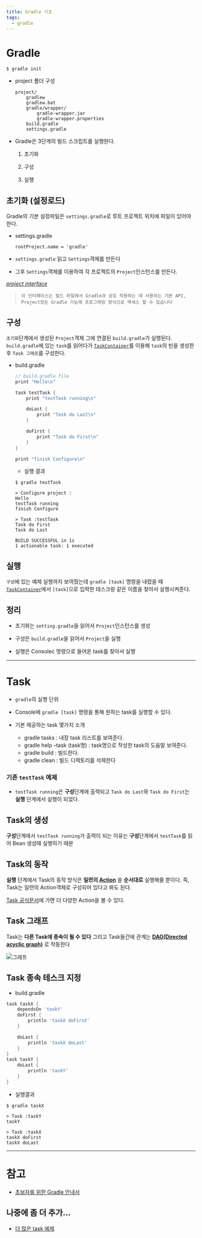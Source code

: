 ```yaml
---
title: Gradle 기초
tags:
  - gradle
---
```


# Gradle



```shell
$ gradle init
```

- project 폴더 구성

  ```
  project/
      gradlew
      gradlew.bat
      gradle/wrapper/
          gradle-wrapper.jar
          gradle-wrapper.properties
      build.gradle
      settings.gradle
  ```



- Gradle은 3단계의 빌드 스크립트를 실행한다.

  1. 초기화

  2. 구성

  3. 실행



## 초기화 (설정로드)

Gradle의 기본 설정파일은 `settings.gradle`로 루트 프로젝트 위치에 파일이 있어야 한다.

- settings.gradle

  ```
  rootProject.name = 'gradle'
  ```

- `settings.gradle` 읽고 `Settings`객체를 만든다

- 그후 `Settings`객체를 이용하여 각 프로젝트의 `Project`인스턴스를 만든다.

*[project interface](https://docs.gradle.org/current/dsl/org.gradle.api.Project.html)*

> ```
> 이 인터페이스는 빌드 파일에서 Gradle과 상호 작용하는 데 사용하는 기본 API, Project모든 Gradle 기능에 프로그래밍 방식으로 액세스 할 수 있습니다
> ```



## 구성

`초기화`단계에서 생성된 `Project`객체 그에 연결된 `build.gradle`가 실행된다. `build.gradle`에 있는 `task`를 읽어다가 [`TaskContainer`](https://docs.gradle.org/current/dsl/org.gradle.api.tasks.TaskContainer.html)를 이용해 `task`의 빈을 생성한 후 `Task 그래프`를 구성한다.

- build.gradle

  ```groovy
  // build.gradle file
  print "Hello\n"

  task testTask {
      print "testTask running\n"

      doLast {
          print "Task do Last\n"
      }

      doFirst {
          print "Task do First\n"
      }
  }

  print "finish Configure\n"
  ```

  - 실행 결과

  ```shell
  $ gradle testTask

  > Configure project :
  Hello
  testTask running
  finish Configure

  > Task :testTask
  Task do First
  Task do Last

  BUILD SUCCESSFUL in 1s
  1 actionable task: 1 executed
  ```



## 실행

`구성`에 있는 예제 실행까지 보여줬는데 `gradle [task]` 명령을 내렸을 때 [`TaskContainer`](https://docs.gradle.org/current/dsl/org.gradle.api.tasks.TaskContainer.html)에서 `[task]`으로 입력한 테스크랑 같은 이름을 찾아서 실행시켜준다.



## 정리

- 초기화는 `setting.gradle`을 읽어서 `Project`인스턴스를 생성

- 구성은 `build.gradle`을 읽어서 `Project`을 실행

- 실행은 Consolec 명령으로 들어온 task를 찾아서 실행



---

# Task

- `gradle`의 실행 단위

- Console에 `gradle [task]` 명령을 통해 원하는 task를 실행할 수 있다.



- 기본 제공하는 task 몇가지 소개

  - gradle tasks : 내장 task 리스트를 보여준다.
  - gradle help –task (task명) : task명으로 작성한 task의 도움말 보여준다.
  - gradle build : 빌드한다.
  - gradle clean : 빌드 디렉토리를 삭제한다



### 기존 `testTask` 예제

- `testTask running`은 **구성**단계에 출력되고 `Task do Last`와 `Task do First`는 **실행** 단계에서 실행이 되었다.



## Task의 생성

**구성**단계에서 `testTask running`가 출력이 되는 이유는 **구성**단계에서 `testTask`를 읽어 Bean 생성때 실행하기 때문



## Task의 동작

**실행** 단계에서 Task의 동작 방식은 **일련의 [Action](https://docs.gradle.org/current/javadoc/org/gradle/api/Action.html)** 을 **순서대로** 실행해줄 뿐이다. 즉, Task는 일련의 Action객체로 구성되어 있다고 봐도 된다.

[Task 공식문서](https://docs.gradle.org/current/dsl/org.gradle.api.Task.html#N18ED5)에 가면 더 다양한 Action을 볼 수 있다.



## Task 그래프

Task는 **다른 Task에 종속이 될 수 있다** 그리고 Task들간에 관계는 **[DAG(Directed acyclic graph)](https://ko.wikipedia.org/wiki/유향_비순환_그래프)** 로 작동한다

![그래프](https://yeh35.github.io/blog.github.io/img/documents/infra/gradle/task-dag-examples.png)



## Task 종속 테스크 지정

- build.gradle

```groovy
task taskX {
    dependsOn 'taskY'
    doFirst {
        println 'taskX doFirst'
    }

    doLast {
        println 'taskX doLast'
    }
}
task taskY {
    doLast {
        println 'taskY'
    }
}
```

- 실행결과

```shell
$ gradle taskX

> Task :taskY
taskY

> Task :taskX
taskX doFirst
taskX doLast
```



---

# 참고
- [초보자를 위한 Gradle 안내서](https://yeh35.github.io/blog.github.io/documents/infra/gradle/gradle-start1/)

## 나중에 좀 더 추가...
- [더 많은 task 예제](https://coding-start.tistory.com/305?category=820992)







